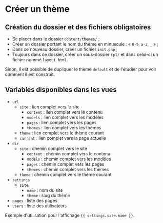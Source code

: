 # Créer un thème

## Création du dossier et des fichiers obligatoires

- Se placer dans le dossier `content/themes/` ;
- Créer un dossier portant le nom du thème en minuscule : « `0-9`, `a-z`,
  `_` » ;
- Dans ce nouveau dossier, créer un fichier `init.php` ;
- Toujours dans ce dossier, créer un sous-dossier `tpl/` et dans celui-ci un
  fichier nommé `layout.html`.
  
Sinon, il est possible de dupliquer le thème `default` et de l'étudier pour voir
comment il est construit.

## Variables disponibles dans les vues

- `url`
  - `site` : lien complet vers le site
	- `content` : lien complet vers le contenu
	- `models` : lien complet vers les modèles
	- `pages` : lien complet vers les pages
	- `themes` : lien complet vers les thèmes
  - `theme` : lien complet vers le thème courant
  - `current` : lien complet vers la page actuelle
- `dir`
  - `site` : chemin complet vers le site
	- `content` : chemin complet vers le contenu
	- `models` : chemin complet vers les modèles
	- `pages` : chemin complet vers les pages
	- `themes` : chemin complet vers les thèmes
  - `theme` : chemin complet vers le thème courant
- `settings`
  - `site`
    - `name` : nom du site
    - `theme` : slug du thème
- `pages` : liste des pages
- `users` : liste des utilisateurs

Exemple d'utilisation pour l'affichage `{{ settings.site.name }}`.

